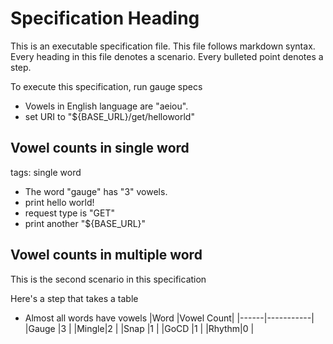 Specification Heading
=====================

This is an executable specification file. This file follows markdown syntax.
Every heading in this file denotes a scenario. Every bulleted point denotes a step.

To execute this specification, run
	gauge specs


* Vowels in English language are "aeiou".
* set URI to "${BASE_URL}/get/helloworld"

Vowel counts in single word
---------------------------

tags: single word

* The word "gauge" has "3" vowels.
* print hello world!
* request type is "GET"
* print another "${BASE_URL}"

Vowel counts in multiple word
-----------------------------

This is the second scenario in this specification

Here's a step that takes a table

* Almost all words have vowels
     |Word  |Vowel Count|
     |------|-----------|
     |Gauge |3          |
     |Mingle|2          |
     |Snap  |1          |
     |GoCD  |1          |
     |Rhythm|0          |